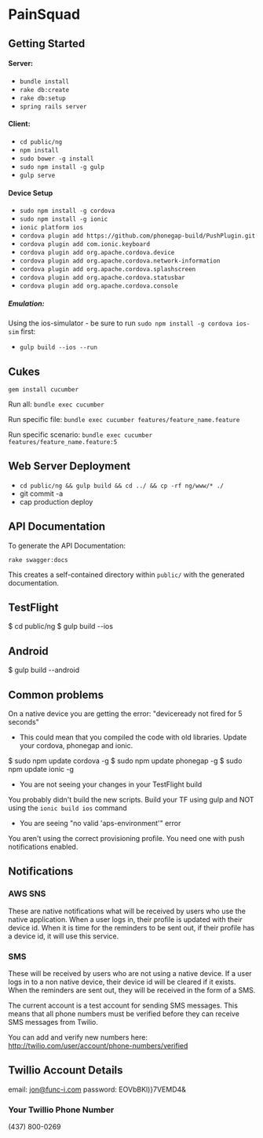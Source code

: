 # PainSquad

## Getting Started

#### Server:

- `bundle install`
- `rake db:create`
- `rake db:setup`
- `spring rails server`

#### Client:

- `cd public/ng`
- `npm install`
- `sudo bower -g install`
- `sudo npm install -g gulp`
- `gulp serve`

#### Device Setup

- `sudo npm install -g cordova`
- `sudo npm install -g ionic`
- `ionic platform ios`
- `cordova plugin add https://github.com/phonegap-build/PushPlugin.git`
- `cordova plugin add com.ionic.keyboard`
- `cordova plugin add org.apache.cordova.device`
- `cordova plugin add org.apache.cordova.network-information`
- `cordova plugin add org.apache.cordova.splashscreen`
- `cordova plugin add org.apache.cordova.statusbar`
- `cordova plugin add org.apache.cordova.console`

##### Emulation:

Using the ios-simulator - be sure to run `sudo npm install -g cordova ios-sim` first:

- `gulp build --ios --run`


## Cukes

`gem install cucumber`

Run all: `bundle exec cucumber`

Run specific file: `bundle exec cucumber features/feature_name.feature`

Run specific scenario: `bundle exec cucumber features/feature_name.feature:5`


## Web Server Deployment

- `cd public/ng && gulp build && cd ../ && cp -rf ng/www/* ./`
- git commit -a 
- cap production deploy

## API Documentation

To generate the API Documentation:

`rake swagger:docs`

This creates a self-contained directory within `public/` with the generated documentation.

## TestFlight

$ cd public/ng
$ gulp build --ios

## Android

$ gulp build --android

## Common problems

On a native device you are getting the error: "deviceready not fired for 5 seconds"

* This could mean that you compiled the code with old libraries.  Update your cordova, phonegap and ionic.

$ sudo npm update cordova -g
$ sudo npm update phonegap -g
$ sudo npm update ionic -g

* You are not seeing your changes in your TestFlight build

You probably didn't build the new scripts.  Build your TF using gulp and NOT using the `ionic build ios` command

* You are seeing "no valid 'aps-environment'" error

You aren't using the correct provisioning profile.  You need one with push notifications enabled.

## Notifications

### AWS SNS

These are native notifications what will be received by users who use the native application.  When a user logs in, their profile is updated with their device id.  When it is time for the reminders to be sent out, if their profile has a device id, it will use this service.

### SMS

These will be received by users who are not using a native device.  If a user logs in to a non native device, their device id will be cleared if it exists.  When the reminders are sent out, they will be received in the form of a SMS.

The current account is a test account for sending SMS messages.  This means that all phone numbers must be verified before they can receive SMS messages from Twilio.

You can add and verify new numbers here: http://twilio.com/user/account/phone-numbers/verified

## Twillio Account Details

email: jon@func-i.com
password: EOVbBKl)}7VEMD4&

### Your Twillio Phone Number

(437) 800-0269
